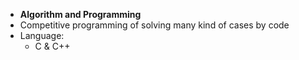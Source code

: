 - **Algorithm and Programming**
- Competitive programming of solving many kind of cases by code
- Language:
  - C & C++
